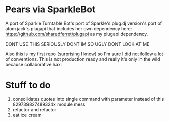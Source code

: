 Pears via SparkleBot
==========

A port of Sparkle Turntable Bot's port of Sparkle's plug.dj version's port of atom jack's plugapi that includes her own dependency here: https://github.com/sharedferret/plugapi as my plugapi dependency.

DONT USE THIS SERIOUSLY DONT IM SO UGLY DONT LOOK AT ME 

Also this is my first repo (surprising I know) so I'm sure I did not follow a lot of conventions. This is not production ready and really it's only in the wild because collaborative hax. 

Stuff to do
==========
1. consolidates quotes into single command with parameter instead of this 829739827489324x module mess
2. refactor and refactor
3. eat ice cream